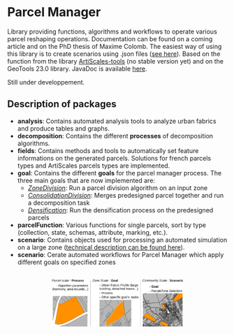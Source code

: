 # Parcel Manager

Library providing functions, algorithms and workflows to operate various parcel reshaping operations.
Documentation can be found on a coming article and on the PhD thesis of Maxime Colomb.
The easiest way of using this library is to create scenarios using .json files ([see here](https://github.com/ArtiScales/ParcelManager/blob/master/src/main/resources/doc/scenarioCreation.md)).
Based on the function from the library [ArtiScales-tools](https://github.com/ArtiScales/ArtiScales-tools) (no stable version yet) and on the GeoTools 23.0 library.
JavaDoc is available [here](https://artiscales.github.io/javadoc/ParcelManager/).

Still under developpement.

## Description of packages

<ul>
<li><b>analysis</b>: Contains automated analysis tools to analyze urban fabrics and produce tables and graphs.</li>
<li><b>decomposition</b>: Contains the different <b>processes</b> of decomposition algorithms.</li>
<li><b>fields</b>: Contains methods and tools to automatically set feature informations on the generated parcels. Solutions for french parcels types and ArtiScales parcels types are implemented.</li>
<li><b>goal</b>: Contains the different <b>goals</b> for the parcel manager process. The three main goals that are now implemented are: 
    <ul>
        <li><a href="https://github.com/ArtiScales/ParcelManager/blob/master/src/main/java/fr/ign/artiscales/goal/ZoneDivision.java"><i>ZoneDivision</i></a>: Run a parcel division algorithm on an input zone</li>
        <li><a href="https://github.com/ArtiScales/ParcelManager/blob/master/src/main/java/fr/ign/artiscales/goal/ConsolidationDivision.java"><i>ConsolidationDivision</i></a>: Merges predesigned parcel together and run a decomposition task</li>
        <li><a href="https://github.com/ArtiScales/ParcelManager/blob/master/src/main/java/fr/ign/artiscales/goal/Densification.java"><i>Densification</i></a>: Run the densification process on the predesigned parcels</li>
    </ul>
</li>
<li><b>parcelFunction</b>: Various functions for single parcels, sort by type (collection, state, schemas, attribute, marking, etc.).</li>
<li><b>scenario</b>: Contains objects used for processing an automated simulation on a large zone (<a href="https://github.com/ArtiScales/ParcelManager/blob/master/src/main/resources/doc/scenarioCreation.md">technical description can be found here</a>).</li>
<li><b>scenario</b>: Cerate automated workflows for Parcel Manager which apply different goals on specified zones</li>
</ul>
<br />
<div style="text-align:center">
<img src="misc/schema.png" alt="drawing" width="300" position="middle"/>
</div>
